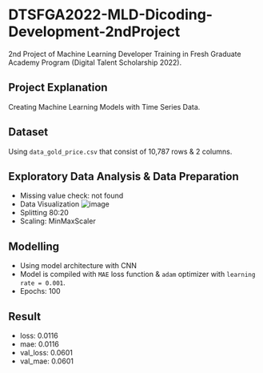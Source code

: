 # DTSFGA2022-MLD-Dicoding-Development-2ndProject
2nd Project of Machine Learning Developer Training in Fresh Graduate Academy Program (Digital Talent Scholarship 2022).

## Project Explanation
Creating Machine Learning Models with Time Series Data.

## Dataset
Using `data_gold_price.csv` that consist of 10,787 rows & 2 columns.

## Exploratory Data Analysis & Data Preparation
* Missing value check: not found
* Data Visualization
![image](https://github.com/baramizzo58/DTSFGA2022-MLD-Dicoding-Development-2ndProject/assets/119744134/780c879e-5bca-4ac3-a0a0-e7379a9abdee)
* Splitting 80:20
* Scaling: MinMaxScaler

## Modelling
* Using model architecture with CNN
* Model is compiled with `MAE` loss function & `adam` optimizer with `learning rate = 0.001`.
* Epochs: 100

## Result
* loss: 0.0116
* mae: 0.0116
* val_loss: 0.0601
* val_mae: 0.0601
